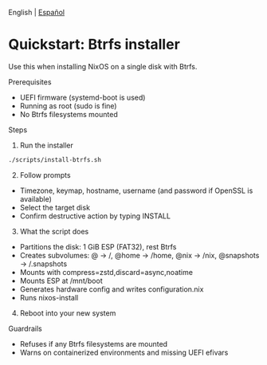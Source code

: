 English | [Español](./quickstart-btrfs.es.md)

# Quickstart: Btrfs installer

Use this when installing NixOS on a single disk with Btrfs.

Prerequisites
- UEFI firmware (systemd-boot is used)
- Running as root (sudo is fine)
- No Btrfs filesystems mounted

Steps
1) Run the installer
```bash
./scripts/install-btrfs.sh
```
2) Follow prompts
- Timezone, keymap, hostname, username (and password if OpenSSL is available)
- Select the target disk
- Confirm destructive action by typing INSTALL
3) What the script does
- Partitions the disk: 1 GiB ESP (FAT32), rest Btrfs
- Creates subvolumes: @ → /, @home → /home, @nix → /nix, @snapshots → /.snapshots
- Mounts with compress=zstd,discard=async,noatime
- Mounts ESP at /mnt/boot
- Generates hardware config and writes configuration.nix
- Runs nixos-install
4) Reboot into your new system

Guardrails
- Refuses if any Btrfs filesystems are mounted
- Warns on containerized environments and missing UEFI efivars

